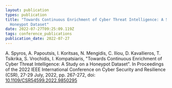 ```yaml
---
layout: publication
types: publication
title: "Towards Continuous Enrichment of Cyber Threat Intelligence: A Study on a
  Honeypot Dataset"
date: 2022-07-27T09:25:09.119Z
tags: conference_publications
publication_date: 2022-07-27
---
```

A. Spyros, A. Papoutsis, I. Koritsas, N. Mengidis, C. Iliou, D. Kavallieros, T. Tsikrika, S. Vrochidis, I. Kompatsiaris, "Towards Continuous Enrichment of Cyber Threat Intelligence: A Study on a Honeypot Dataset". Ιn Proceedings of the 2022 IEEE International Conference on Cyber Security and Resilience (CSR), 27-29 July, 2022, pp. 267-272, doi: [10.1109/CSR54599.2022.9850295](https://ieeexplore.ieee.org/document/9850295)